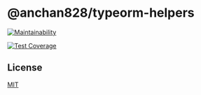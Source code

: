 # @anchan828/typeorm-helpers

[![Maintainability](https://api.codeclimate.com/v1/badges/db743ab5c9ca21876ae8/maintainability)](https://codeclimate.com/github/anchan828/typeorm-helpers/maintainability)

[![Test Coverage](https://api.codeclimate.com/v1/badges/db743ab5c9ca21876ae8/test_coverage)](https://codeclimate.com/github/anchan828/typeorm-helpers/test_coverage)

## License

[MIT](LICENSE)
